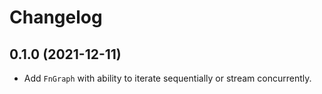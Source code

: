 # Changelog

## 0.1.0 (2021-12-11)

* Add `FnGraph` with ability to iterate sequentially or stream concurrently.

